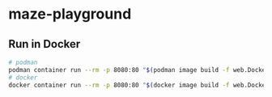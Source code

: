 # maze-playground

## Run in Docker

```bash
# podman
podman container run --rm -p 8080:80 "$(podman image build -f web.Dockerfile . --quiet | tail -n 1)"
# docker
docker container run --rm -p 8080:80 "$(docker image build -f web.Dockerfile . --quiet | tail -n 1)"
```
